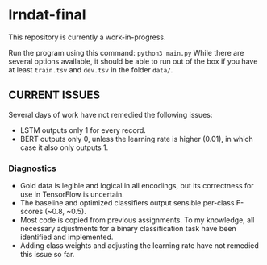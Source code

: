 # lrndat-final

This repository is currently a work-in-progress.

Run the program using this command:
`python3 main.py`
While there are several options available, it should be able to run out of the box if you have at least `train.tsv` and `dev.tsv` in the folder `data/`.

## CURRENT ISSUES
Several days of work have not remedied the following issues:
- LSTM outputs only 1 for every record.
- BERT outputs only 0, unless the learning rate is higher (0.01), in which case it also only outputs 1.

### Diagnostics
- Gold data is legible and logical in all encodings, but its correctness for use in TensorFlow is uncertain.
- The baseline and optimized classifiers output sensible per-class F-scores (~0.8, ~0.5).
- Most code is copied from previous assignments. To my knowledge, all necessary adjustments for a binary classification task have been identified and implemented.
- Adding class weights and adjusting the learning rate have not remedied this issue so far.